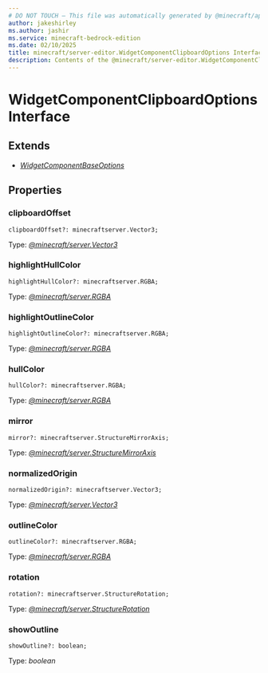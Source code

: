 ```yaml
---
# DO NOT TOUCH — This file was automatically generated by @minecraft/api-docs-generator, to report problems file an issue at https://github.com/Mojang/minecraft-scripting-libraries
author: jakeshirley
ms.author: jashir
ms.service: minecraft-bedrock-edition
ms.date: 02/10/2025
title: minecraft/server-editor.WidgetComponentClipboardOptions Interface
description: Contents of the @minecraft/server-editor.WidgetComponentClipboardOptions class.
---
```

# WidgetComponentClipboardOptions Interface

## Extends
- [*WidgetComponentBaseOptions*](WidgetComponentBaseOptions.md)

## Properties

### **clipboardOffset**
`clipboardOffset?: minecraftserver.Vector3;`

Type: [*@minecraft/server.Vector3*](../../../scriptapi/minecraft/server/Vector3.md)

### **highlightHullColor**
`highlightHullColor?: minecraftserver.RGBA;`

Type: [*@minecraft/server.RGBA*](../../../scriptapi/minecraft/server/RGBA.md)

### **highlightOutlineColor**
`highlightOutlineColor?: minecraftserver.RGBA;`

Type: [*@minecraft/server.RGBA*](../../../scriptapi/minecraft/server/RGBA.md)

### **hullColor**
`hullColor?: minecraftserver.RGBA;`

Type: [*@minecraft/server.RGBA*](../../../scriptapi/minecraft/server/RGBA.md)

### **mirror**
`mirror?: minecraftserver.StructureMirrorAxis;`

Type: [*@minecraft/server.StructureMirrorAxis*](../../../scriptapi/minecraft/server/StructureMirrorAxis.md)

### **normalizedOrigin**
`normalizedOrigin?: minecraftserver.Vector3;`

Type: [*@minecraft/server.Vector3*](../../../scriptapi/minecraft/server/Vector3.md)

### **outlineColor**
`outlineColor?: minecraftserver.RGBA;`

Type: [*@minecraft/server.RGBA*](../../../scriptapi/minecraft/server/RGBA.md)

### **rotation**
`rotation?: minecraftserver.StructureRotation;`

Type: [*@minecraft/server.StructureRotation*](../../../scriptapi/minecraft/server/StructureRotation.md)

### **showOutline**
`showOutline?: boolean;`

Type: *boolean*

